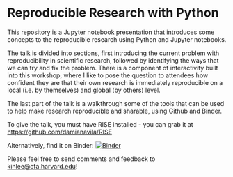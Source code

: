 # Reproducible Research with Python

This repository is a Jupyter notebook presentation that introduces some
concepts to the reproducible research using Python and Jupyter notebooks.

The talk is divided into sections, first introducing the current problem
with reproducibility in scientific research, followed by identifying the ways
that we can try and fix the problem. There is a component of interactivity
built into this workshop, where I like to pose the question to attendees
how confident they are that their own research is immediately reproducible
on a local (i.e. by themselves) and global (by others) level.

The last part of the talk is a walkthrough some of the tools that can be
used to help make research reproducible and sharable, using Github and Binder.

To give the talk, you must have RISE installed - you can grab it at https://github.com/damianavila/RISE

Alternatively, find it on Binder:
[![Binder](https://mybinder.org/badge.svg)](https://mybinder.org/v2/gh/laserkelvin/Reproducible-Research.git/master)

Please feel free to send comments and feedback to kinlee@cfa.harvard.edu!

